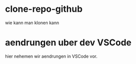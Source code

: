 # clone-repo-github
wie kann man klonen kann
# aendrungen uber dev VSCode
hier nehemen wir aendrungen in VSCode vor. 
